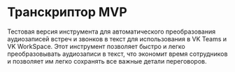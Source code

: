 # Транскриптор MVP


Тестовая версия инструмента для автоматического преобразования аудиозаписей встреч и звонков в текст для использования в VK Teams и VK WorkSpace.
Этот инструмент позволяет быстро и легко преобразовывать аудиозаписи в текст, что экономит время сотрудников и позволяет им легко сохранять все важные детали переговоров.


